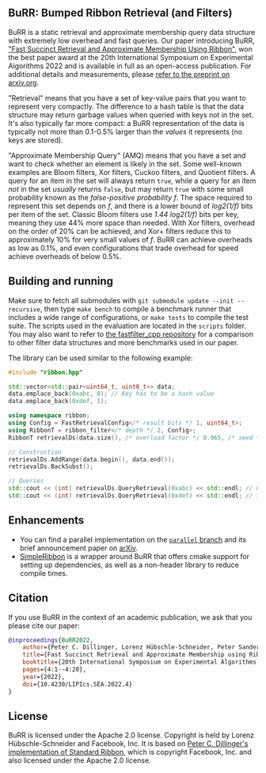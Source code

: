 ## BuRR: Bumped Ribbon Retrieval (and Filters)

BuRR is a static retrieval and approximate membership query data structure with extremely low overhead and fast queries. Our paper introducing BuRR, ["Fast Succinct Retrieval and Approximate Membership Using Ribbon"](https://drops.dagstuhl.de/opus/volltexte/2022/16538/), won the best paper award at the 20th International Symposium on Experimental Algorithms 2022 and is available in full as an open-access publication. For additional details and measurements, please [refer to the preprint on arxiv.org](https://arxiv.org/abs/2109.01892).

"Retrieval" means that you have a set of key-value pairs that you want to represent very compactly.  The difference to a hash table is that the data structure may return garbage values when queried with keys not in the set.  It's also typically far more compact: a BuRR representation of the data is typically not more than 0.1-0.5% larger than the *values* it represents (no keys are stored).

"Approximate Membership Query" (AMQ) means that you have a set and want to check whether an element is likely in the set.  Some well-known examples are Bloom filters, Xor filters, Cuckoo filters, and Quotient filters.  A query for an item in the set will always return `true`, while a query for an item *not* in the set *usually* returns `false`, but may return `true` with some small probability known as the *false-positive probability f*.  The space required to represent this set depends on *f*, and there is a lower bound of *log2(1/f)* bits per item of the set.  Classic Bloom filters use *1.44 log2(1/f)* bits per key, meaning they use 44% more space than needed.  With Xor filters, overhead on the order of 20% can be achieved, and Xor+ filters reduce this to approximately 10% for very small values of *f*.  BuRR can achieve overheads as low as 0.1%, and even configurations that trade overhead for speed achieve overheads of below 0.5%.

## Building and running

Make sure to fetch all submodules with `git submodule update --init --recursive`, then type `make bench` to compile a benchmark runner that includes a wide range of configurations, or `make tests` to compile the test suite.  The scripts used in the evaluation are located in the `scripts` folder.  You may also want to refer to [the fastfilter_cpp repository](https://github.com/lorenzhs/fastfilter_cpp) for a comparison to other filter data structures and more benchmarks used in our paper.

The library can be used similar to the following example:

```cpp
#include "ribbon.hpp"

std::vector<std::pair<uint64_t, uint8_t>> data;
data.emplace_back(0xabc, 0); // Key has to be a hash value
data.emplace_back(0xdef, 1);

using namespace ribbon;
using Config = FastRetrievalConfig</* result bits */ 1, uint64_t>;
using RibbonT = ribbon_filter</* depth */ 2, Config>;
RibbonT retrievalDs(data.size(), /* overload factor */ 0.965, /* seed */ 42);

// Construction
retrievalDs.AddRange(data.begin(), data.end());
retrievalDs.BackSubst();

// Queries
std::cout << (int) retrievalDs.QueryRetrieval(0xabc) << std::endl; // 0
std::cout << (int) retrievalDs.QueryRetrieval(0xdef) << std::endl; // 1
```

## Enhancements

- You can find a parallel implementation on the [`parallel` branch](https://github.com/lorenzhs/BuRR/tree/parallel) and its brief announcement paper on [arXiv](https://arxiv.org/abs/2411.12365).
- [SimpleRibbon](https://github.com/ByteHamster/SimpleRibbon) is a wrapper around BuRR that offers cmake support for setting up dependencies, as well as a non-header library to reduce compile times.

## Citation

If you use BuRR in the context of an academic publication, we ask that you please cite our paper:

```bibtex
@inproceedings{BuRR2022,
    author={Peter C. Dillinger, Lorenz Hübschle-Schneider, Peter Sanders, and Stefan Walzer},
    title={Fast Succinct Retrieval and Approximate Membership using Ribbon},
    booktitle={20th International Symposium on Experimental Algorithms (SEA 2022)},
    pages={4:1--4:20},
    year={2022},
    doi={10.4230/LIPIcs.SEA.2022.4}
}
```

## License

BuRR is licensed under the Apache 2.0 license. Copyright is held by Lorenz Hübschle-Schneider and Facebook, Inc.  It is based on [Peter C. Dillinger's implementation of Standard Ribbon](https://github.com/pdillinger/fastfilter_cpp/tree/dev/src/ribbon), which is copyright Facebook, Inc. and also licensed under the Apache 2.0 license.

